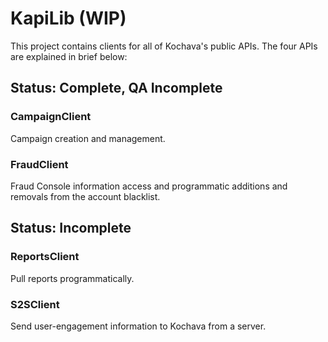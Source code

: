 # KapiLib (WIP)
This project contains clients for all of Kochava's public APIs. The four
APIs are explained in brief below:


## Status: Complete, QA Incomplete

### CampaignClient
Campaign creation and management.

### FraudClient
Fraud Console information access and programmatic additions and removals from
the account blacklist.

## Status: Incomplete

### ReportsClient
Pull reports programmatically.

### S2SClient
Send user-engagement information to Kochava from a server.
